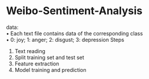# Weibo-Sentiment-Analysis
data:     
• Each text file contains data of the corresponding class     
• 0: joy; 1: anger; 2: disgust; 3: depression Steps  
1. Text reading   
2. Split training set and test set    
3. Feature extraction      
4. Model training and prediction     
